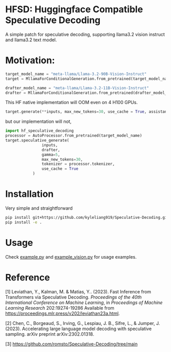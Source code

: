 # HFSD: Huggingface Compatible Speculative Decoding
A simple patch for speculative decoding, supporting llama3.2 vision instruct and llama3.2 text model.

# Motivation:

```python
target_model_name = "meta-llama/Llama-3.2-90B-Vision-Instruct"
target = MllamaForConditionalGeneration.from_pretrained(target_model_name, torch_dtype=torch.bfloat16, device_map="auto")

drafter_model_name = "meta-llama/Llama-3.2-11B-Vision-Instruct"
drafter = MllamaForConditionalGeneration.from_pretrained(drafter_model_name, torch_dtype=torch.bfloat16, device_map="auto")
```

This HF native implementation will OOM even on 4 H100 GPUs.

```python
target.generate(**inputs, max_new_tokens=30, use_cache = True, assistant_model = drafter)
```

but our implementation will not, 

```python
import hf_speculative_decoding
processor = AutoProcessor.from_pretrained(target_model_name)
target.speculative_generate(
                inputs,
                drafter,
                gamma=5,
                max_new_tokens=30,
                tokenizer = processor.tokenizer,
                use_cache = True
            )
```

# Installation
Very simple and straightforward
```bash
pip install git+https://github.com/kyleliang919/Speculative-Decoding.git
pip install -e .
```

# Usage
Check [example.py](./example.py) and [example_vision.py](./example_vision.py) for usage examples.

# Reference
<a id="1">[1]</a> Leviathan, Y., Kalman, M. &amp; Matias, Y.. (2023). Fast Inference from Transformers via Speculative Decoding. <i>Proceedings of the 40th International Conference on Machine Learning</i>, in <i>Proceedings of Machine Learning Research</i> 202:19274-19286 Available from https://proceedings.mlr.press/v202/leviathan23a.html.

<a id="2">[2]</a> Chen, C., Borgeaud, S., Irving, G., Lespiau, J. B., Sifre, L., & Jumper, J. (2023). Accelerating large language model decoding with speculative sampling. arXiv preprint arXiv:2302.01318. 

<a id="3">[3]</a> https://github.com/romsto/Speculative-Decoding/tree/main 
